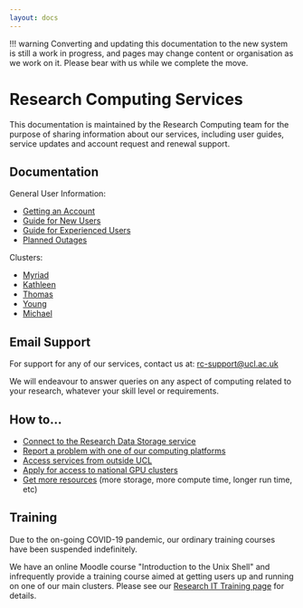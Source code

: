 ```yaml
---
layout: docs
---
```


!!! warning
    Converting and updating this documentation to the new system is still a work
    in progress, and pages may change content or organisation as we work on it.
    Please bear with us while we complete the move.

# Research Computing Services

This documentation is maintained by the Research Computing team for the purpose
of sharing information about our services, including user guides,
service updates and account request and renewal support.

## Documentation

General User Information:

- [Getting an Account](Account_Services.md)
- [Guide for New Users](New_Users.md)
- [Guide for Experienced Users](Experienced_Users.md)
- [Planned Outages](Planned_Outages.md)

Clusters:

- [Myriad](Clusters/Myriad.md)
- [Kathleen](Clusters/Kathleen.md)
- [Thomas](Clusters/Thomas.md)
- [Young](Clusters/Young.md)
- [Michael](Clusters/Michael.md)

## Email Support

For support for any of our services, contact us at: [rc-support@ucl.ac.uk](mailto:rc-support@ucl.ac.uk)

We will endeavour to answer queries on any aspect of computing related to your research,
whatever your skill level or requirements.

## How to...

- [Connect to the Research Data Storage service](https://www.ucl.ac.uk/isd/how-to/rdss-myriad-data-storage-transfer-service)
- [Report a problem with one of our computing platforms](Reporting_problems)
- [Access services from outside UCL](howto.md#logging-in-from-outside-the-ucl-firewall)
- [Apply for access to national GPU clusters](Supplementary/GPU_Clusters.md)
- [Get more resources](Additional_Resource_Requests.md) (more storage, more
  compute time, longer run time, etc)

## Training

Due to the on-going COVID-19 pandemic, our ordinary training courses have been
suspended indefinitely.

We have an online Moodle course "Introduction to the Unix Shell" and
infrequently provide a training course aimed at getting users up and running on
one of our main clusters. Please see our
[Research IT Training page](https://www.ucl.ac.uk/isd/services/research-it/research-it-training)
for details.
